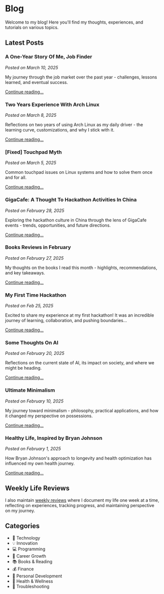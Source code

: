 # Blog

Welcome to my blog! Here you'll find my thoughts, experiences, and tutorials on various topics.

## Latest Posts

### A One-Year Story Of Me, Job Finder
*Posted on March 10, 2025*

My journey through the job market over the past year - challenges, lessons learned, and eventual success.

[Continue reading...](/blog/job-search-journey.md)

### Two Years Experience With Arch Linux
*Posted on March 8, 2025*

Reflections on two years of using Arch Linux as my daily driver - the learning curve, customizations, and why I stick with it.

[Continue reading...](/blog/arch-linux-experience.md)

### [Fixed] Touchpad Myth
*Posted on March 5, 2025*

Common touchpad issues on Linux systems and how to solve them once and for all.

[Continue reading...](/blog/touchpad-fix.md)

### GigaCafe: A Thought To Hackathon Activities In China
*Posted on February 28, 2025*

Exploring the hackathon culture in China through the lens of GigaCafe events - trends, opportunities, and future directions.

[Continue reading...](/blog/gigacafe-hackathons.md)

### Books Reviews in February
*Posted on February 27, 2025*

My thoughts on the books I read this month - highlights, recommendations, and key takeaways.

[Continue reading...](/blog/february-book-reviews.md)

### My First Time Hackathon
*Posted on Feb 25, 2025*

Excited to share my experience at my first hackathon! It was an incredible journey of learning, collaboration, and pushing boundaries...

[Continue reading...](/blog/my-first-hackathon.md)

### Some Thoughts On AI
*Posted on February 20, 2025*

Reflections on the current state of AI, its impact on society, and where we might be heading.

[Continue reading...](/blog/thoughts-on-ai.md)

### Ultimate Minimalism
*Posted on February 10, 2025*

My journey toward minimalism - philosophy, practical applications, and how it changed my perspective on possessions.

[Continue reading...](/blog/ultimate-minimalism.md)

### Healthy Life, Inspired by Bryan Johnson
*Posted on February 1, 2025*

How Bryan Johnson's approach to longevity and health optimization has influenced my own health journey.

[Continue reading...](/blog/healthy-life-bryan-johnson.md)

## Weekly Life Reviews

I also maintain [weekly reviews](weekly-reviews.md) where I document my life one week at a time, reflecting on experiences, tracking progress, and maintaining perspective on my journey.

## Categories

- 📱 Technology
- 💡 Innovation
- 💻 Programming
- 🚀 Career Growth
- 📚 Books & Reading
- 💰 Finance
- 🧠 Personal Development
- 🏥 Health & Wellness
- 🔧 Troubleshooting 